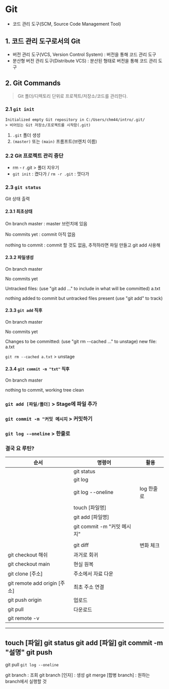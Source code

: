 # Git
* 코드 관리 도구(SCM, Source Code Management Tool)

## 1. 코드 관리 도구로서의 Git
* 버전 관리 도구(VCS, Version Control System) : 버전을 통해 코드 관리 도구
* 분산형 버전 관리 도구(Distribute VCS) : 분산된 형태로 버전을 통해 코드 관리 도구

## 2. Git Commands
> Git 폴더/디렉토리 단위로 프로젝트/저장소/코드를 관리한다.
>

### 2.1 `git init`
```
Initialized empty Git repository in C:/Users/chm44/intro/.git/
> 비어있는 Git 저장소/프로젝트를 시작함(.git)
```
1. `.git` 폴더 생성
2. `(master)` 또는 `(main)` 프롬프트(브렌치 이름)

### 2.2 Git 프로젝트 관리 중단
  * rm - r .git > 폴더 지우기
  * `git init` : 켰다가 / `rm -r .git` : 껏다가
  
### 2.3 `git status`
Git 상태 출력

#### 2.3.1 최초상태

On branch master : master 브런치에 있음

No commits yet : commit 아직 없음

nothing to commit : commit 할 것도 없음, 추적하라면 파일 만들고 git add 사용해

#### 2.3.2 파일생성

On branch master

No commits yet

Untracked files:
  (use "git add <file>..." to include in what will be committed)
        a.txt

nothing added to commit but untracked files present (use "git add" to track)

#### 2.3.3 `git add` 직후

On branch master

No commits yet

Changes to be committed:
  (use "git rm --cached <file>..." to unstage)
        new file:   a.txt

`git rm --cached a.txt` > unstage

#### 2.3.4 `git commit -m "txt"` 직후

On branch master

nothing to commit, working tree clean


### `git add [파일/폴더]` > Stage에 파일 추가

### `git commit -m "커밋 메시지` > 커밋하기

### `git log --oneline` > 한줄로

### 결국 요 루틴?
|순서|명령어|활용|
|---|---|---|
||git status|
||git log|
||git log --oneline|log 한줄로|
||||
||touch [파일명]|
||git add [파일명]|
||git commit -m "커밋 메시지"|
||||
||git diff|변화 체크|
|git checkout 해쉬|과거로 회귀||
|git checkout main|현실 원복||
|git clone [주소]|주소에서 자료 다운||
|git remote add origin [주소]|최초 주소 연결||
|git push origin|업로드||
|git pull|다운로드||
|git remote -v|||

---
touch [파일]
git status
git add [파일]
git commit -m "설명"
git push
---
git pull
```git log --oneline```

git branch : 조회
git branch [인자] : 생성
git merge [합병 branch] : 원하는 branch에서 실행할 것